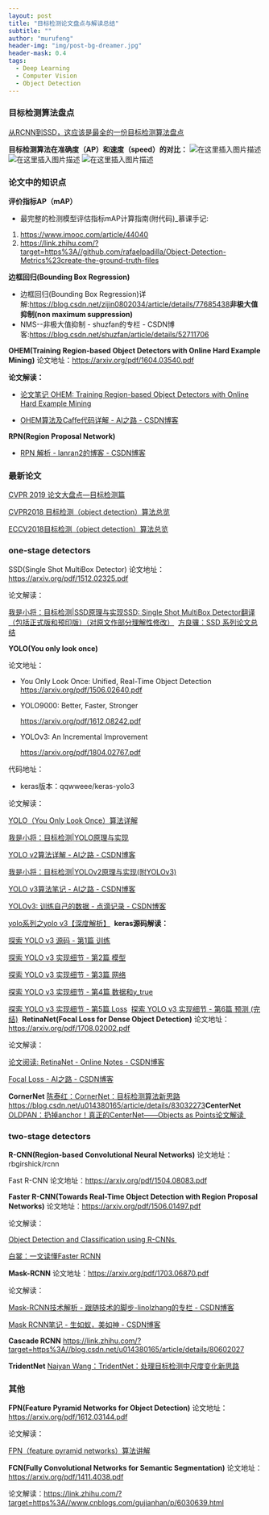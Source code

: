 ```yaml
---
layout: post
title: "目标检测论文盘点与解读总结"
subtitle: ""
author: "murufeng"
header-img: "img/post-bg-dreamer.jpg"
header-mask: 0.4
tags:
  - Deep Learning
  - Computer Vision
  - Object Detection
---
```


### 目标检测算法盘点
[从RCNN到SSD，这应该是最全的一份目标检测算法盘点](https://zhuanlan.zhihu.com/p/36184131)

**目标检测算法在准确度（AP）和速度（speed）的对比：**
![在这里插入图片描述](https://img-blog.csdnimg.cn/20190806212315540.png?x-oss-process=image/watermark,type_ZmFuZ3poZW5naGVpdGk,shadow_10,text_aHR0cHM6Ly9ibG9nLmNzZG4ubmV0L21yamt6aGFuZ21h,size_16,color_FFFFFF,t_70)
![在这里插入图片描述](https://img-blog.csdnimg.cn/20190806212429927.png?x-oss-process=image/watermark,type_ZmFuZ3poZW5naGVpdGk,shadow_10,text_aHR0cHM6Ly9ibG9nLmNzZG4ubmV0L21yamt6aGFuZ21h,size_16,color_FFFFFF,t_70)
![在这里插入图片描述](https://img-blog.csdnimg.cn/20190806212443580.png?x-oss-process=image/watermark,type_ZmFuZ3poZW5naGVpdGk,shadow_10,text_aHR0cHM6Ly9ibG9nLmNzZG4ubmV0L21yamt6aGFuZ21h,size_16,color_FFFFFF,t_70)

### 论文中的知识点
**评价指标AP（mAP）**
- 最完整的检测模型评估指标mAP计算指南(附代码)_慕课手记:
1. https://www.imooc.com/article/44040
2. https://link.zhihu.com/?target=https%3A//github.com/rafaelpadilla/Object-Detection-Metrics%23create-the-ground-truth-files

**边框回归(Bounding Box Regression)**
- 边框回归(Bounding Box Regression)详解:https://blog.csdn.net/zijin0802034/article/details/77685438
​
**非极大值抑制(non maximum suppression)**
-  NMS--非极大值抑制 - shuzfan的专栏 - CSDN博客:https://blog.csdn.net/shuzfan/article/details/52711706


**OHEM(Training Region-based Object Detectors with Online Hard Example Mining)**
论文地址：https://arxiv.org/pdf/1604.03540.pdf

**论文解读：**

- [论文笔记 OHEM: Training Region-based Object Detectors with Online Hard Example Mining](https://blog.csdn.net/u012905422/article/details/52760669)

- [OHEM算法及Caffe代码详解 - AI之路 - CSDN博客](https://blog.csdn.net/u014380165/article/details/73148073)
​

**RPN(Region Proposal Network)**
- [RPN 解析 - lanran2的博客 - CSDN博客](https://blog.csdn.net/lanran2/article/details/54376126)
​

### 最新论文

[CVPR 2019 论文大盘点—目标检测篇](https://blog.csdn.net/mrjkzhangma/article/details/97611010)

[CVPR2018 目标检测（object detection）算法总览](https://blog.csdn.net/u014380165/article/details/80784147)

[ECCV2018目标检测（object detection）算法总览](https://blog.csdn.net/u014380165/article/details/82025720)
​

### one-stage detectors

SSD(Single Shot MultiBox Detector)
论文地址：https://arxiv.org/pdf/1512.02325.pdf

论文解读：

  [我是小将：目标检测|SSD原理与实现](https://zhuanlan.zhihu.com/p/33544892)
​
  [SSD: Single Shot MultiBox Detector翻译（包括正式版和预印版）（对原文作部分理解性修改）](https://link.zhihu.com/?target=https://blog.csdn.net/xunan003/article/details/78436429)
​
  [方良骥：SSD 系列论文总结](https://zhuanlan.zhihu.com/p/35642094)
​

**YOLO(You only look once)**

 论文地址：
 - You Only Look Once: Unified, Real-Time Object Detection
 https://arxiv.org/pdf/1506.02640.pdf

- YOLO9000: Better, Faster, Stronger

  https://arxiv.org/pdf/1612.08242.pdf

- YOLOv3: An Incremental Improvement

  https://arxiv.org/pdf/1804.02767.pdf

代码地址：

- keras版本：qqwweee/keras-yolo3

论文解读：

[YOLO（You Only Look Once）算法详解](https://link.zhihu.com/?target=https://blog.csdn.net/u014380165/article/details/72616238)

[我是小将：目标检测|YOLO原理与实现](https://link.zhihu.com/?target=https://blog.csdn.net/u014380165/article/details/72616238)

[
YOLO v2算法详解 - AI之路 - CSDN博客](https://link.zhihu.com/?target=https://blog.csdn.net/u014380165/article/details/77961414)
​

[我是小将：目标检测|YOLOv2原理与实现(附YOLOv3)](https://zhuanlan.zhihu.com/p/35325884)
​

[YOLO v3算法笔记 - AI之路 - CSDN博客](https://link.zhihu.com/?target=https://blog.csdn.net/u014380165/article/details/80202337)
​

[YOLOv3: 训练自己的数据 - 点滴记录 - CSDN博客](https://link.zhihu.com/?target=https://blog.csdn.net/lilai619/article/details/79695109)
​

[yolo系列之yolo v3【深度解析】](https://link.zhihu.com/?target=https://blog.csdn.net/leviopku/article/details/82660381)
​
**keras源码解读：**

[探索 YOLO v3 源码 - 第1篇 训练](https://link.zhihu.com/?target=https://juejin.im/post/5b63c0f8518825631e21d6ea)
​

[探索 YOLO v3 实现细节 - 第2篇 模型](https://link.zhihu.com/?target=https://juejin.im/post/5b64009df265da0f9a2d0561)
​

[探索 YOLO v3 实现细节 - 第3篇 网络](https://link.zhihu.com/?target=https://juejin.im/post/5b66a2d751882536054a74e8)
​

[探索 YOLO v3 实现细节 - 第4篇 数据和y_true](https://link.zhihu.com/?target=https://juejin.im/post/5b7272d16fb9a0098d5c7a3e)
​

[探索 YOLO v3 实现细节 - 第5篇 Loss](https://link.zhihu.com/?target=https://juejin.im/post/5b739389e51d456662761db5)
​
[探索 YOLO v3 实现细节 - 第6篇 预测 (完结)](https://link.zhihu.com/?target=https://juejin.im/post/5b75428b6fb9a009764bc0c8)
​
**RetinaNet(Focal Loss for Dense Object Detection)**
论文地址：https://arxiv.org/pdf/1708.02002.pdf

论文解读：

[论文阅读: RetinaNet - Online Notes - CSDN博客](https://link.zhihu.com/?target=https://blog.csdn.net/JNingWei/article/details/80038594)
​

[Focal Loss - AI之路 - CSDN博客](https://link.zhihu.com/?target=https://blog.csdn.net/u014380165/article/details/77019084)
​

**CornerNet**
[陈泰红：CornerNet：目标检测算法新思路](https://zhuanlan.zhihu.com/p/41825737)
​
https://blog.csdn.net/u014380165/article/details/83032273
​
**CenterNet**
[OLDPAN：扔掉anchor！真正的CenterNet——Objects as Points论文解读
​](https://zhuanlan.zhihu.com/p/66048276)

### two-stage detectors
**R-CNN(Region-based Convolutional Neural Networks)**
论文地址：rbgirshick/rcnn

Fast R-CNN
论文地址：https://arxiv.org/pdf/1504.08083.pdf

**Faster R-CNN(Towards Real-Time Object Detection with Region Proposal Networks)**
论文地址：https://arxiv.org/pdf/1506.01497.pdf

论文解读：

[Object Detection and Classification using R-CNNs
​](https://link.zhihu.com/?target=http://www.telesens.co/2018/03/11/object-detection-and-classification-using-r-cnns/)

[白裳：一文读懂Faster RCNN](https://zhuanlan.zhihu.com/p/31426458)
​

**Mask-RCNN**
论文地址：https://arxiv.org/pdf/1703.06870.pdf

论文解读：

[Mask-RCNN技术解析 - 跟随技术的脚步-linolzhang的专栏 - CSDN博客](https://link.zhihu.com/?target=https://blog.csdn.net/linolzhang/article/details/71774168)
​

[Mask RCNN笔记 - 生如蚁，美如神 - CSDN博客](https://link.zhihu.com/?target=https://blog.csdn.net/xiamentingtao/article/details/78598511)
​

**Cascade RCNN**
https://link.zhihu.com/?target=https%3A//blog.csdn.net/u014380165/article/details/80602027
​

**TridentNet**
[Naiyan Wang：TridentNet：处理目标检测中尺度变化新思路](https://zhuanlan.zhihu.com/p/54334986)
​

### 其他

**FPN(Feature Pyramid Networks for Object Detection)**
论文地址：https://arxiv.org/pdf/1612.03144.pdf

论文解读：

[FPN（feature pyramid networks）算法讲解](https://link.zhihu.com/?target=https://blog.csdn.net/u014380165/article/details/72890275)


**FCN(Fully Convolutional Networks for Semantic Segmentation)**
论文地址：https://arxiv.org/pdf/1411.4038.pdf

论文解读：https://link.zhihu.com/?target=https%3A//www.cnblogs.com/gujianhan/p/6030639.html

